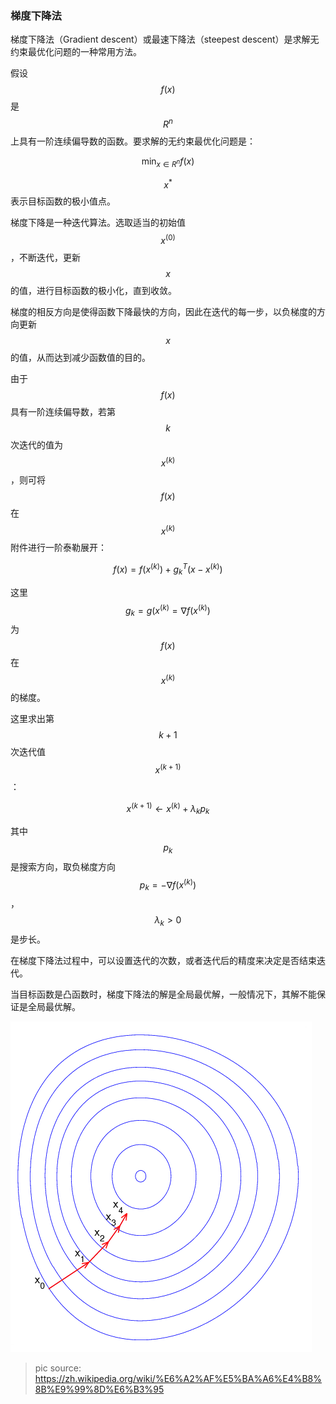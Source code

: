 ### 梯度下降法

梯度下降法（Gradient descent）或最速下降法（steepest descent）是求解无约束最优化问题的一种常用方法。

假设$$f(x)$$是$$R^n$$上具有一阶连续偏导数的函数。要求解的无约束最优化问题是：


$$
    \displaystyle\min_{x\in R^n}     f(x)
$$


$$x^*$$表示目标函数的极小值点。

梯度下降是一种迭代算法。选取适当的初始值$$x^{(0)}$$，不断迭代，更新$$x$$的值，进行目标函数的极小化，直到收敛。

梯度的相反方向是使得函数下降最快的方向，因此在迭代的每一步，以负梯度的方向更新$$x$$的值，从而达到减少函数值的目的。

由于$$f(x)$$具有一阶连续偏导数，若第$$k$$次迭代的值为$$x^{(k)}$$，则可将$$f(x)$$在$$x^{(k)}$$附件进行一阶泰勒展开：


$$
f(x)=f(x^{(k)})+g^T_k(x-x^{(k)})
$$


这里$$g_k=g(x^{(k)}=\nabla f(x^{(k)})$$为$$f(x)$$在$$x^{(k)}$$的梯度。

这里求出第$$k+1$$次迭代值$$x^{(k+1)}$$：


$$
x^{(k+1)}\gets x^{(k)}+\lambda_k p_k
$$


其中$$p_k$$是搜索方向，取负梯度方向$$p_k=-\nabla f(x^{(k)})$$，$$\lambda_k>0$$是步长。

在梯度下降法过程中，可以设置迭代的次数，或者迭代后的精度来决定是否结束迭代。

当目标函数是凸函数时，梯度下降法的解是全局最优解，一般情况下，其解不能保证是全局最优解。

![](/assets/Gradient_descent.png)

> pic source: https://zh.wikipedia.org/wiki/%E6%A2%AF%E5%BA%A6%E4%B8%8B%E9%99%8D%E6%B3%95



